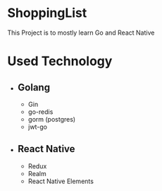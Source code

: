 # ShoppingList

This Project is to mostly learn Go and React Native

# Used Technology

- ## Golang
  - Gin
  - go-redis
  - gorm (postgres)
  - jwt-go
- ## React Native
  - Redux
  - Realm
  - React Native Elements
